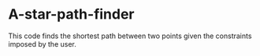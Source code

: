 # A-star-path-finder
This code finds the shortest path between two points given the constraints imposed by the user. 
